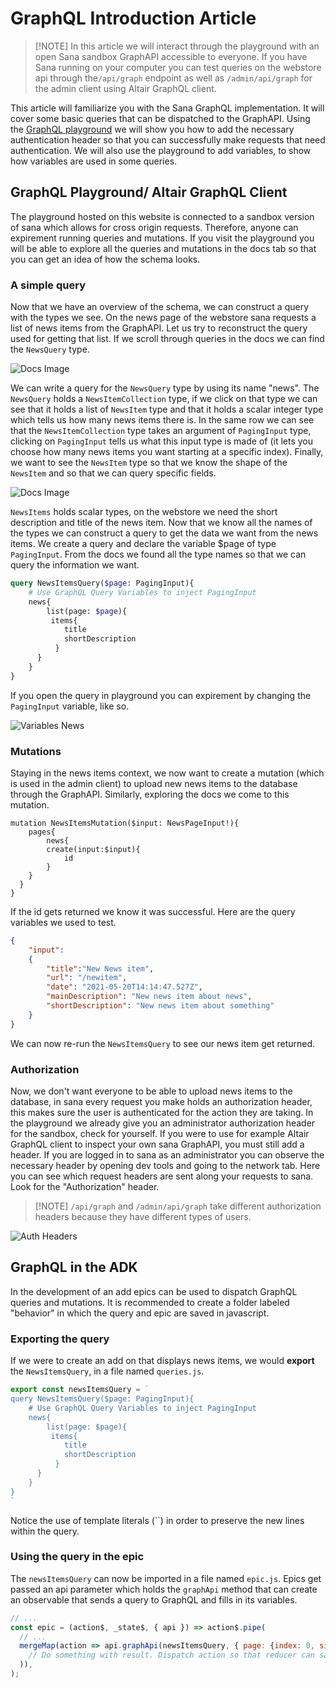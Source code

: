 # GraphQL Introduction Article

>[!NOTE] In this article we will interact through the playground with an open Sana sandbox GraphAPI accessible to everyone. If you have Sana running on your computer you can test queries on the webstore api through the`/api/graph` endpoint as well as `/admin/api/graph` for the admin client using Altair GraphQL client.

This article will familiarize you with the Sana GraphQL implementation. It will cover some basic queries that can be dispatched to the GraphAPI.
Using the [GraphQL playground](playground.md) we will show you how to add the necessary authentication header so that you can successfully make requests that need authentication. We will also use the playground to add variables, to show how variables are used in some queries.

## GraphQL Playground/ Altair GraphQL Client

The playground hosted on this website is connected to a sandbox version of sana which allows for cross origin requests. Therefore, anyone can expirement running queries and mutations. If you visit the playground you will be able to explore all the queries and mutations in the docs tab so that you can get an idea of how the schema looks.

### A simple query

Now that we have an overview of the schema, we can construct a query with the types we see. On the news page of the webstore sana requests a list of news items from the GraphAPI. Let us try to reconstruct the query used for getting that list. If we scroll through queries in the docs we can find the `NewsQuery` type.

![Docs Image](img/docs.png)

We can write a query for the `NewsQuery` type by using its name "news". The `NewsQuery` holds a `NewsItemCollection` type, if we click on that type we can see that it holds a list of `NewsItem` type and that it holds a scalar integer type which tells us how many news items there is. In the same row we can see that the `NewsItemCollection` type takes an argument of `PagingInput` type, clicking on `PagingInput` tells us what this input type is made of (it lets you choose how many news items you want starting at a specific index). Finally, we want to see the `NewsItem` type so that we know the shape of the `NewsItem` and so that we can query specific fields.

![Docs Image](img/NewsItem.png)

`NewsItems` holds scalar types, on the webstore we need the short description and title of the news item.
Now that we know all the names of the types we can construct a query to get the data we want from the news items. We create a query and declare the variable $page of type `PagingInput`. From the docs we found all the type names so that we can query the information we want.

```graphql
query NewsItemsQuery($page: PagingInput){
    # Use GraphQL Query Variables to inject PagingInput
    news{
        list(page: $page){
         items{
            title
            shortDescription
          }
      }
    }
}
```

If you open the query in playground you can expirement by changing the `PagingInput` variable, like so.

![Variables News](img/Variables-news.png)

### Mutations

Staying in the news items context, we now want to create a mutation (which is used in the admin client) to upload new news items to the database through the GraphAPI. Similarly, exploring the docs we come to this mutation.

```graphql-admin
mutation NewsItemsMutation($input: NewsPageInput!){
    pages{
        news{
        create(input:$input){
            id
        } 
    }
  }
}
```

If the id gets returned we know it was successful. Here are the query variables we used to test.

```json
{
    "input":
    {
        "title":"New News item",
        "url": "/newitem",
        "date": "2021-05-20T14:14:47.527Z",
        "mainDescription": "New news item about news",
        "shortDescription": "New news item about something"
    }
}
```

We can now re-run the `NewsItemsQuery` to see our news item get returned.

### Authorization

Now, we don't want everyone to be able to upload news items to the database, in sana every request you make holds an authorization header, this makes sure the user is authenticated for the action they are taking. In the playground we already give you an administrator authorization header for the sandbox, check for yourself. If you were to use for example Altair GraphQL client to inspect your own sana GraphAPI, you must still add a header. If you are logged in to sana as an administrator you can observe the necessary header by opening dev tools and going to the network tab. Here you can see which request headers are sent along your requests to sana. Look for the "Authorization" header.

>[!NOTE] `/api/graph` and `/admin/api/graph` take different authorization headers because they have different types of users.

![Auth Headers](img/auth-header.png)

## GraphQL in the ADK

In the development of an add epics can be used to dispatch GraphQL queries and mutations. It is recommended to create a folder labeled "behavior" in which the query and epic are saved in javascript.

<a id="ExportingQueries"></a>

### Exporting the query

If we were to create an add on that displays news items, we would **export** the `NewsItemsQuery`, in a file named `queries.js`.

```js
export const newsItemsQuery = `
query NewsItemsQuery($page: PagingInput){
    # Use GraphQL Query Variables to inject PagingInput
    news{
        list(page: $page){
         items{
            title
            shortDescription
          }
      }
    }
}
`
```

Notice the use of template literals (``) in order to preserve the new lines within the query.

### Using the query in the epic

The `newsItemsQuery` can now be imported in a file named `epic.js`. Epics get passed an api parameter which holds the `graphApi` method that can create an observable that sends a query to GraphQL and fills in its variables.

```js
// ...
const epic = (action$, _state$, { api }) => action$.pipe(
  // ...
  mergeMap(action => api.graphApi(newsItemsQuery, { page: {index: 0, size: 0} }).pipe(
    // Do something with result. Dispatch action so that reducer can save the news items in redux state
  )),
);
```
